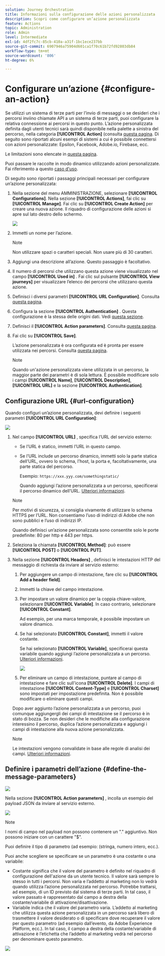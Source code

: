 ```yaml
---
solution: Journey Orchestration
title: Informazioni sulla configurazione delle azioni personalizzata
description: Scopri come configurare un’azione personalizzata
feature: Actions
topic: Administration
role: Admin
level: Intermediate
exl-id: 4df2fc7c-85cb-410a-a31f-1bc1ece237bb
source-git-commit: 6907946a75904d601ca1f70c61b72fd92803db84
workflow-type: tm+mt
source-wordcount: '806'
ht-degree: 6%

---
```


# Configurare un’azione {#configure-an-action}

Se utilizzi un sistema di terze parti per l’invio di messaggi o se desideri che i percorsi inviino chiamate API a un sistema di terze parti, puoi configurare la relativa connessione ai percorsi in questo punto. L’azione personalizzata definita dagli utenti tecnici sarà quindi disponibile nella palette a sinistra del percorso, nella categoria **[!UICONTROL Action]** (consulta [questa pagina](../building-journeys/about-journey-activities.md#action-activities). Di seguito sono riportati alcuni esempi di sistemi a cui è possibile connettersi con azioni personalizzate: Epsilon, Facebook, Adobe.io, Firebase, ecc.

Le limitazioni sono elencate in [questa pagina](../limitations.md).

Puoi passare le raccolte in modo dinamico utilizzando azioni personalizzate. Fai riferimento a questo [caso d&#39;uso](../limitations.md).

Di seguito sono riportati i passaggi principali necessari per configurare un’azione personalizzata:

1. Nella sezione del menu AMMINISTRAZIONE, selezionare **[!UICONTROL Configurations]**. Nella sezione **[!UICONTROL Actions]**, fai clic su **[!UICONTROL Manage]**. Fai clic su **[!UICONTROL Create Action]** per creare una nuova azione. Il riquadro di configurazione delle azioni si apre sul lato destro dello schermo.

   ![](../assets/custom2.png)

1. Immetti un nome per l’azione.

   >[!NOTE]
   >
   >Non utilizzare spazi o caratteri speciali. Non usare più di 30 caratteri.

1. Aggiungi una descrizione all’azione. Questo passaggio è facoltativo.
1. Il numero di percorsi che utilizzano questa azione viene visualizzato nel campo **[!UICONTROL Used in]** . Fai clic sul pulsante **[!UICONTROL View journeys]** per visualizzare l’elenco dei percorsi che utilizzano questa azione.
1. Definisci i diversi parametri **[!UICONTROL URL Configuration]**. Consulta [questa pagina](../action/about-custom-action-configuration.md#url-configuration).
1. Configura la sezione **[!UICONTROL Authentication]** . Questa configurazione è la stessa delle origini dati.  Vedi [questa sezione](../datasource/external-data-sources.md#section_wjp_nl5_nhb).
1. Definisci il **[!UICONTROL Action parameters]**. Consulta [questa pagina](../action/about-custom-action-configuration.md#define-the-message-parameters).
1. Fai clic su **[!UICONTROL Save]**.

   L’azione personalizzata è ora configurata ed è pronta per essere utilizzata nei percorsi. Consulta [questa pagina](../building-journeys/about-journey-activities.md#action-activities).

   >[!NOTE]
   >
   >Quando un&#39;azione personalizzata viene utilizzata in un percorso, la maggior parte dei parametri è di sola lettura. È possibile modificare solo i campi **[!UICONTROL Name]**, **[!UICONTROL Description]**, **[!UICONTROL URL]** e la sezione **[!UICONTROL Authentication]**.

## Configurazione URL {#url-configuration}

Quando configuri un’azione personalizzata, devi definire i seguenti parametri **[!UICONTROL URL Configuration]**:

![](../assets/journeyurlconfiguration.png)

1. Nel campo **[!UICONTROL URL]** , specifica l’URL del servizio esterno:

   * Se l’URL è statico, immetti l’URL in questo campo.

   * Se l’URL include un percorso dinamico, immetti solo la parte statica dell’URL, ovvero lo schema, l’host, la porta e, facoltativamente, una parte statica del percorso.

      Esempio: `https://xxx.yyy.com/somethingstatic/`

      Quando aggiungi l’azione personalizzata a un percorso, specificerai il percorso dinamico dell’URL. [Ulteriori informazioni](../building-journeys/using-custom-actions.md).
   >[!NOTE]
   >
   >Per motivi di sicurezza, si consiglia vivamente di utilizzare lo schema HTTPS per l’URL. Non consentiamo l’uso di indirizzi di Adobe che non sono pubblici e l’uso di indirizzi IP.
   >
   >Quando definisci un’azione personalizzata sono consentite solo le porte predefinite: 80 per http e 443 per https.

1. Seleziona la chiamata **[!UICONTROL Method]**: può essere **[!UICONTROL POST]** o **[!UICONTROL PUT]**.
1. Nella sezione **[!UICONTROL Headers]** , definisci le intestazioni HTTP del messaggio di richiesta da inviare al servizio esterno:
   1. Per aggiungere un campo di intestazione, fare clic su **[!UICONTROL Add a header field]**.
   1. Immetti la chiave del campo intestazione.
   1. Per impostare un valore dinamico per la coppia chiave-valore, selezionare **[!UICONTROL Variable]**. In caso contrario, selezionare **[!UICONTROL Constant]**.

      Ad esempio, per una marca temporale, è possibile impostare un valore dinamico.

   1. Se hai selezionato **[!UICONTROL Constant]**, immetti il valore costante.

      Se hai selezionato **[!UICONTROL Variable]**, specificerai questa variabile quando aggiungi l’azione personalizzata a un percorso. [Ulteriori informazioni](../building-journeys/using-custom-actions.md).

      ![](../assets/journeyurlconfiguration2.png)

   1. Per eliminare un campo di intestazione, puntare al campo di intestazione e fare clic sull&#39;icona **[!UICONTROL Delete]**.
   I campi di intestazione **[!UICONTROL Content-Type]** e **[!UICONTROL Charset]** sono impostati per impostazione predefinita. Non è possibile modificare o eliminare questi campi.

   Dopo aver aggiunto l’azione personalizzata a un percorso, puoi comunque aggiungergli dei campi di intestazione se il percorso è in stato di bozza. Se non desideri che le modifiche alla configurazione interessino il percorso, duplica l’azione personalizzata e aggiungi i campi di intestazione alla nuova azione personalizzata.

   >[!NOTE]
   >
   >Le intestazioni vengono convalidate in base alle regole di analisi dei campi. [Ulteriori informazioni](https://tools.ietf.org/html/rfc7230#section-3.2.4).

## Definire i parametri dell’azione {#define-the-message-parameters}

![](../assets/messageparameterssection.png)

Nella sezione **[!UICONTROL Action parameters]** , incolla un esempio del payload JSON da inviare al servizio esterno.

![](../assets/customactionpayloadmessage.png)

>[!NOTE]
>
>I nomi di campo nel payload non possono contenere un &quot;.&quot; aggiuntivo. Non possono iniziare con un carattere &quot;$&quot;.

Puoi definire il tipo di parametro (ad esempio: (stringa, numero intero, ecc.).

Puoi anche scegliere se specificare se un parametro è una costante o una variabile:

* Costante significa che il valore del parametro è definito nel riquadro di configurazione dell&#39;azione da un utente tecnico. Il valore sarà sempre lo stesso in tutti i percorsi. Non varia e l’addetto al marketing non lo vedrà quando utilizza l’azione personalizzata nel percorso. Potrebbe trattarsi, ad esempio, di un ID previsto dal sistema di terze parti. In tal caso, il valore passato è rappresentato dal campo a destra della costante/variabile di attivazione/disattivazione.
* Variabile indica che il valore del parametro varia. L’addetto al marketing che utilizza questa azione personalizzata in un percorso sarà libero di trasmettere il valore desiderato o di specificare dove recuperare il valore per questo parametro (ad esempio dall’evento, da Adobe Experience Platform, ecc.). In tal caso, il campo a destra della costante/variabile di attivazione è l’etichetta che l’addetto al marketing vedrà nel percorso per denominare questo parametro.

![](../assets/customactionpayloadmessage2.png)

